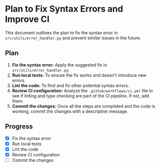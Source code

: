 # Plan to Fix Syntax Errors and Improve CI

This document outlines the plan to fix the syntax error in `src/utils/error_handler.py` and prevent similar issues in the future.

## Plan

1.  **Fix the syntax error:** Apply the suggested fix in `src/utils/error_handler.py`.
2.  **Run local tests:** To ensure the fix works and doesn't introduce new errors.
3.  **Lint the code:** To find and fix other potential syntax errors.
4.  **Review CI configuration:** Analyze the `.github/workflows/ci.yml` file to see if linting and type checking are part of the CI pipeline. If not, add them.
5.  **Commit the changes:** Once all the steps are completed and the code is working, commit the changes with a descriptive message.

## Progress

- [x] Fix the syntax error
- [x] Run local tests
- [x] Lint the code
- [x] Review CI configuration
- [ ] Commit the changes
